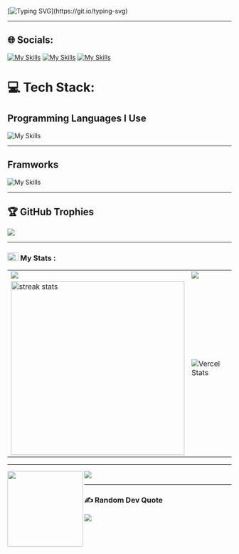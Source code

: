 
[![Typing SVG](https://readme-typing-svg.herokuapp.com?font=Righteous&weight=500&size=25&duration=3000&pause=1000&width=500&lines=Hi+there!;I+am+Hamisu+Muhd+by+name!;I+am+Full-Stack+Software+Engineer!)](https://git.io/typing-svg)

---

## 🌐 Socials:

[![My Skills](https://skillicons.dev/icons?i=linkedin&theme=dark)](https://linkedin.com/in/muhd)
[![My Skills](https://skillicons.dev/icons?i=twitter&theme=dark)](https://x.com/muhd)
[![My Skills](https://skillicons.dev/icons?i=instagram&theme=dark)](https://instagram.com/muhd)

###

# 💻 Tech Stack:

<h2 align="left">Programming Languages I Use</h2>
<div align="left">

  ![My Skills](https://skillicons.dev/icons?i=cpp,py,js,html,css&theme=dark)
  
</div>

---

###

<h2 align="left">Framworks</h2>

<div align="left">

  ![My Skills](https://skillicons.dev/icons?i=nodejs,express,react,nextjs,bootstrap,tailwind&theme=dark)
  
</div>

---

## 🏆 GitHub Trophies

![](https://github-profile-trophy.vercel.app/?username=sir-mammut&theme=radical&no-frame=false&no-bg=true&margin-w=4)

---

### <img src="https://media.giphy.com/media/cj87CxfRtrUifF3Ryk/giphy.gif" width="25px" height="18px"> My Stats :
<table>
  <tr>
    <td >
      <img src="https://github-profile-trophy.vercel.app/?username=sir-mammut&theme=onedark&row=2&column=4" />
    </td>
    <td>
      <img src="https://github-readme-stats.vercel.app/api/top-langs/?username=sir-mammut&layout=compact&langs_count=5&card_width=500&theme=dracula" />
    </td>
  </tr>
  <tr>
    <td><img width=390 src="https://github-readme-streak-stats-salesp07.vercel.app/?user=sir-mammut&theme=react&border_radius=10" alt="streak stats"/></td>
    <td><img src="https://github-readme-stats.vercel.app/api?username=sir-mammut&show_icons=true&theme=neon" alt="Vercel Stats" /></td>
  </tr>
</table>

---

<div>
  <img height="170" align="left" src="https://github-readme-stats.vercel.app/api?username=sir-mammut&count_private=true&include_all_commits=true" />
  <img src="https://github-readme-stats.vercel.app/api/top-langs/?username=sir-mammut&layout=compact" />
</div>

---

### ✍️ Random Dev Quote
![](https://quotes-github-readme.vercel.app/api?type=horizontal&theme=radical)
